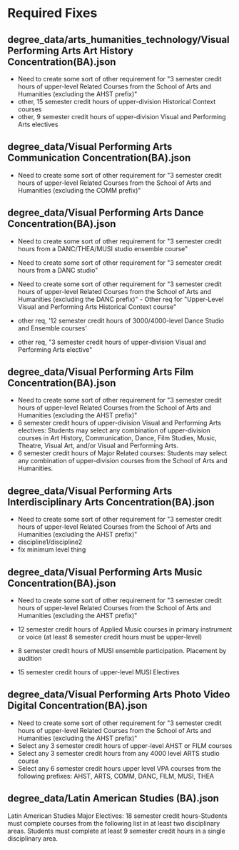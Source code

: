 # Required Fixes

## degree_data/arts_humanities_technology/Visual Performing Arts Art History Concentration(BA).json

- Need to create some sort of other requirement for "3 semester credit hours of upper-level Related Courses from the School of Arts and Humanities (excluding the AHST prefix)"
- other, 15 semester credit hours of upper-division Historical Context courses
- other, 9 semester credit hours of upper-division Visual and Performing Arts electives

## degree_data/Visual Performing Arts Communication Concentration(BA).json

- Need to create some sort of other requirement for "3 semester credit hours of upper-level Related Courses from the School of Arts and Humanities (excluding the COMM prefix)"

## degree_data/Visual Performing Arts Dance Concentration(BA).json

- Need to create some sort of other requirement for "3 semester credit hours from a DANC/THEA/MUSI studio ensemble course"

- Need to create some sort of other requirement for "3 semester credit hours from a DANC studio"
- Need to create some sort of other requirement for "3 semester credit hours of upper-level Related Courses from the School of Arts and Humanities (excluding the DANC prefix)"
        - Other req for "Upper-Level Visual and Performing Arts Historical Context course"
- other req, '12 semester credit hours of 3000/4000-level Dance Studio and Ensemble courses'
- other req, "3 semester credit hours of upper-division Visual and Performing Arts elective"

## degree_data/Visual Performing Arts Film Concentration(BA).json

- Need to create some sort of other requirement for "3 semester credit hours of upper-level Related Courses from the School of Arts and Humanities (excluding the AHST prefix)"
- 6 semester credit hours of upper-division Visual and Performing Arts electives: Students may select any combination of upper-division courses in Art History, Communication, Dance, Film Studies, Music, Theatre, Visual Art, and/or Visual and Performing Arts.
- 6 semester credit hours of Major Related courses: Students may select any combination of upper-division courses from the School of Arts and Humanities.

## degree_data/Visual Performing Arts Interdisciplinary Arts Concentration(BA).json

- Need to create some sort of other requirement for "3 semester credit hours of upper-level Related Courses from the School of Arts and Humanities (excluding the AHST prefix)"
- discipline1/discipline2
- fix minimum level thing

## degree_data/Visual Performing Arts Music Concentration(BA).json

- Need to create some sort of other requirement for "3 semester credit hours of upper-level Related Courses from the School of Arts and Humanities (excluding the AHST prefix)"

- 12 semester credit hours of Applied Music courses in primary instrument or voice (at least 8 semester credit hours must be upper-level)

- 8 semester credit hours of MUSI ensemble participation. Placement by audition

- 15 semester credit hours of upper-level MUSI Electives

## degree_data/Visual Performing Arts Photo Video Digital Concentration(BA).json

- Need to create some sort of other requirement for "3 semester credit hours of upper-level Related Courses from the School of Arts and Humanities (excluding the AHST prefix)"
- Select any 3 semester credit hours of upper-level AHST or FILM courses
- Select any 3 semester credit hours from any 4000 level ARTS studio course
- Select any 6 semester credit hours upper level VPA courses from the following prefixes: AHST, ARTS, COMM, DANC, FILM, MUSI, THEA

## degree_data/Latin American Studies (BA).json
Latin American Studies Major Electives: 18 semester credit hours-Students must complete courses from the following list in at least two disciplinary areas. Students must complete at least 9 semester credit hours in a single disciplinary area.